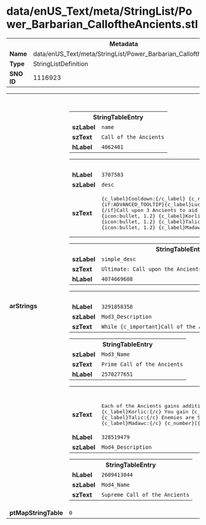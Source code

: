 <h1>data/enUS_Text/meta/StringList/Power_Barbarian_CalloftheAncients.stl</h1><table><tr><th colspan="100%">Metadata</th></tr><tr><td><b>Name</b></td><td>data/enUS_Text/meta/StringList/Power_Barbarian_CalloftheAncients.stl</td></tr><tr><td><b>Type</b></td><td>StringListDefinition</td></tr><tr><td><b>SNO ID</b></td><td>1116923</td></tr></table>

<table><tr><th colspan="100%">Fields</th></tr><tr><td><b>arStrings</b></td><td><table><tr><th colspan="100%">StringTableEntry</th></tr><tr><td><b>szLabel</b></td><td><code>name</code></td></tr><tr><td><b>szText</b></td><td><code>Call of the Ancients</code></td></tr><tr><td><b>hLabel</b></td><td><code>4062401</code></td></tr></table>


<table><tr><th colspan="100%">StringTableEntry</th></tr><tr><td><b>hLabel</b></td><td><code>3707583</code></td></tr><tr><td><b>szLabel</b></td><td><code>desc</code></td></tr><tr><td><b>szText</b></td><td><pre>{c_label}Cooldown:{/c_label} {c_resource}{Cooldown Time}{/c_resource} seconds
{if:ADVANCED_TOOLTIP}{c_label}Lucky Hit Chance: {/c}{c_resource}[{Combat Effect Chance}|%|]{/c}
{/if}Call upon 3 Ancients to aid you in battle for {c_number}{SF_0}{/c} seconds.
{icon:bullet, 1.2} {c_label}Korlic{/c} leaps at enemies, dealing {c_number}{payload:LEAP_TOOLTIP}{/c} damage and swings his weapons in a frenzy, dealing {c_number}{payload:FRENZY_TOOLTIP}{/c} damage per hit.
{icon:bullet, 1.2} {c_label}Talic{/c} spins in a whirlwind rapidly attacking enemies for {c_number}{payload:WHIRLWIND_TOOLTIP}{/c} damage.
{icon:bullet, 1.2} {c_label}Madawc{/c} upheaves the ground, dealing {c_number}{payload:UPHEAVAL_TOOLTIP}{/c} damage.</pre></td></tr></table>


<table><tr><th colspan="100%">StringTableEntry</th></tr><tr><td><b>szLabel</b></td><td><code>simple_desc</code></td></tr><tr><td><b>szText</b></td><td><code>Ultimate: Call upon the Ancients to annihilate your enemies.</code></td></tr><tr><td><b>hLabel</b></td><td><code>4074669608</code></td></tr></table>


<table><tr><th colspan="100%">StringTableEntry</th></tr><tr><td><b>hLabel</b></td><td><code>3291858358</code></td></tr><tr><td><b>szLabel</b></td><td><code>Mod3_Description</code></td></tr><tr><td><b>szText</b></td><td><code>While {c_important}Call of the Ancients{/c} is active, gain {c_number}[{SF_13}*100|%+|]{/c} bonus Attack Speed and {c_number}[{SF_14}*100|%x|]{/c} increased damage.</code></td></tr></table>


<table><tr><th colspan="100%">StringTableEntry</th></tr><tr><td><b>szLabel</b></td><td><code>Mod3_Name</code></td></tr><tr><td><b>szText</b></td><td><code>Prime Call of the Ancients</code></td></tr><tr><td><b>hLabel</b></td><td><code>2570277651</code></td></tr></table>


<table><tr><th colspan="100%">StringTableEntry</th></tr><tr><td><b>szText</b></td><td><pre>Each of the Ancients gains additional power:
{c_label}Korlic:{/c} You gain {c_number}10{/c} Fury each time Korlic damages an enemy with his {c_important}Frenzy{/c}.
{c_label}Talic:{/c} Enemies are Slowed by {c_number}[{SF_16}*100|%|]{/c} for {c_number}{SF_17}{/c} second when damaged by his {c_important}Whirlwind{/c}.
{c_label}Madawc:{/c} {c_number}[{SF_18}*100|%|]{/c} chance to Stun enemies for {c_number}{SF_19}{/c} seconds when using his {c_important}Upheaval{/c}.</pre></td></tr><tr><td><b>hLabel</b></td><td><code>328519479</code></td></tr><tr><td><b>szLabel</b></td><td><code>Mod4_Description</code></td></tr></table>


<table><tr><th colspan="100%">StringTableEntry</th></tr><tr><td><b>hLabel</b></td><td><code>2609413044</code></td></tr><tr><td><b>szLabel</b></td><td><code>Mod4_Name</code></td></tr><tr><td><b>szText</b></td><td><code>Supreme Call of the Ancients</code></td></tr></table>


</td></tr><tr><td><b>ptMapStringTable</b></td><td><code>0</code></td></tr></table>

